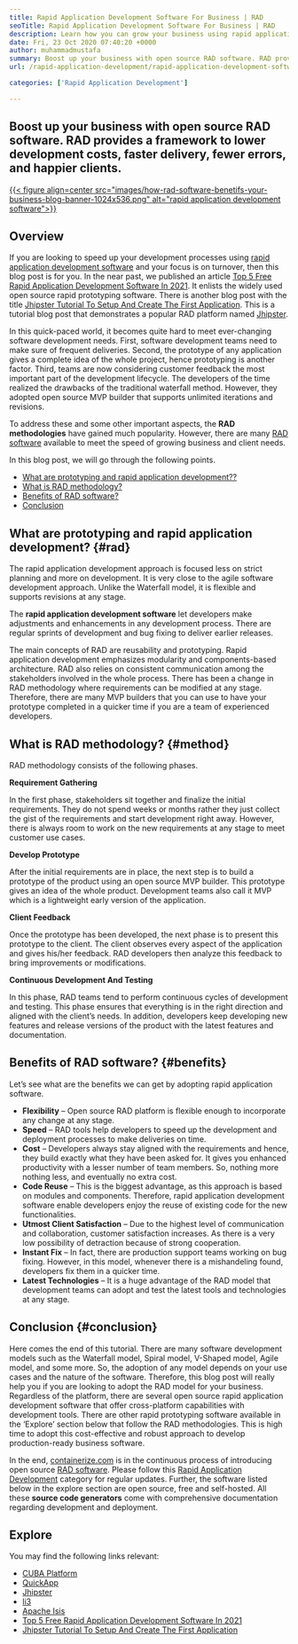 ```yaml
---
title: Rapid Application Development Software For Business | RAD
seoTitle: Rapid Application Development Software For Business | RAD
description: Learn how you can grow your business using rapid application development software. This article will give you an understanding of open source rad methodologies.
date: Fri, 23 Oct 2020 07:40:20 +0000
author: muhammadmustafa
summary: Boost up your business with open source RAD software. RAD provides a framework to lower development costs, faster delivery, fewer errors, and happier clients.
url: /rapid-application-development/rapid-application-development-software-for-business-rad/

categories: ['Rapid Application Development']

---
```

## Boost up your business with open source RAD software. RAD provides a framework to lower development costs, faster delivery, fewer errors, and happier clients.

[{{< figure align=center src="images/how-rad-software-benetifs-your-business-blog-banner-1024x536.png" alt="rapid application development software">}}][1] 

## Overview

If you are looking to speed up your development processes using [rapid application development software][1] and your focus is on turnover, then this blog post is for you. In the near past, we published an article [Top 5 Free Rapid Application Development Software In 2021][2]. It enlists the widely used open source rapid prototyping software. There is another blog post with the title [Jhipster Tutorial To Setup And Create The First Application][3]. This is a tutorial blog post that demonstrates a popular RAD platform named [Jhipster][4].

In this quick-paced world, it becomes quite hard to meet ever-changing software development needs. First, software development teams need to make sure of frequent deliveries. Second, the prototype of any application gives a complete idea of the whole project, hence prototyping is another factor. Third, teams are now considering customer feedback the most important part of the development lifecycle. The developers of the time realized the drawbacks of the traditional waterfall method. However, they adopted open source MVP builder that supports unlimited iterations and revisions. 

To address these and some other important aspects, the **RAD methodologies** have gained much popularity. However, there are many [RAD software][1] available to meet the speed of growing business and client needs.

In this blog post, we will go through the following points. 

  * [What are prototyping and rapid application development??][5]
  * [What is RAD methodology?][6]
  * [Benefits of RAD software?][7]
  * [Conclusion][8]

## What are prototyping and rapid application development? {#rad}

The rapid application development approach is focused less on strict planning and more on development. It is very close to the agile software development approach. Unlike the Waterfall model, it is flexible and supports revisions at any stage. 

The **rapid application development software** let developers make adjustments and enhancements in any development process. There are regular sprints of development and bug fixing to deliver earlier releases. 

The main concepts of RAD are reusability and prototyping. Rapid application development emphasizes modularity and components-based architecture. RAD also relies on consistent communication among the stakeholders involved in the whole process. There has been a change in RAD methodology where requirements can be modified at any stage. Therefore, there are many MVP builders that you can use to have your prototype completed in a quicker time if you are a team of experienced developers.

## What is RAD methodology? {#method}

RAD methodology consists of the following phases. 

**Requirement Gathering** 

In the first phase, stakeholders sit together and finalize the initial requirements. They do not spend weeks or months rather they just collect the gist of the requirements and start development right away. However, there is always room to work on the new requirements at any stage to meet customer use cases. 

**Develop Prototype**

After the initial requirements are in place, the next step is to build a prototype of the product using an open source MVP builder. This prototype gives an idea of the whole product. Development teams also call it MVP which is a lightweight early version of the application. 

**Client Feedback**

Once the prototype has been developed, the next phase is to present this prototype to the client. The client observes every aspect of the application and gives his/her feedback. RAD developers then analyze this feedback to bring improvements or modifications.

**Continuous Development And Testing** 

In this phase, RAD teams tend to perform continuous cycles of development and testing. This phase ensures that everything is in the right direction and aligned with the client’s needs. In addition, developers keep developing new features and release versions of the product with the latest features and documentation. 

## B**enefits of RAD software?** {#benefits}

Let’s see what are the benefits we can get by adopting rapid application software. 

  * **Flexibility** – Open source RAD platform is flexible enough to incorporate any change at any stage.
  * **Speed** – RAD tools help developers to speed up the development and deployment processes to make deliveries on time.
  * **Cost** – Developers always stay aligned with the requirements and hence, they build exactly what they have been asked for. It gives you enhanced productivity with a lesser number of team members. So, nothing more nothing less, and eventually no extra cost. 
  * **Code Reuse** – This is the biggest advantage, as this approach is based on modules and components. Therefore, rapid application development software enable developers enjoy the reuse of existing code for the new functionalities.
  * **Utmost Client Satisfaction** – Due to the highest level of communication and collaboration, customer satisfaction increases. As there is a very low possibility of detraction because of strong cooperation. 
  * **Instant Fix** – In fact, there are production support teams working on bug fixing. However, in this model, whenever there is a mishandeling found, developers fix them in a quicker time. 
  * **Latest Technologies** – It is a huge advantage of the RAD model that development teams can adopt and test the latest tools and technologies at any stage. 

## **Conclusion** {#conclusion}

Here comes the end of this tutorial. There are many software development models such as the Waterfall model, Spiral model, V-Shaped model, Agile model, and some more. So, the adoption of any model depends on your use cases and the nature of the software. Therefore, this blog post will really help you if you are looking to adopt the RAD model for your business. Regardless of the platform, there are several open source rapid application development software that offer cross-platform capabilities with development tools. There are other rapid prototyping software available in the ‘Explore’ section below that follow the RAD methodologies. This is high time to adopt this cost-effective and robust approach to develop production-ready business software.

In the end, [containerize.com][9] is in the continuous process of introducing open source [RAD software][1]. Please follow this [Rapid Application Development][1] category for regular updates. Further, the software listed below in the explore section are open source, free and self-hosted. All these **source code generators** come with comprehensive documentation regarding development and deployment.

## Explore

You may find the following links relevant:

  * [CUBA Platform][10]
  * [QuickApp][11]
  * [Jhipster][4]
  * [li3][12]
  * [Apache Isis][13]
  * [Top 5 Free Rapid Application Development Software In 2021][2]
  * [Jhipster Tutorial To Setup And Create The First Application][3]

 [1]: https://products.containerize.com/rad
 [2]: https://blog.containerize.com/2021/04/16/top-5-free-rapid-application-development-software-in-2021/
 [3]: https://blog.containerize.com/2020/10/28/jhipster-tutorial-to-setup-and-create-the-first-application/
 [4]: https://products.containerize.com/rad/jhipster
 [5]: #rad
 [6]: #method
 [7]: #benefits
 [8]: #conclusion
 [9]: https://www.containerize.com/
 [10]: https://products.containerize.com/rad/cuba
 [11]: https://products.containerize.com/rad/quickapp
 [12]: https://products.containerize.com/rad/li3
 [13]: https://products.containerize.com/rad/apache-isis